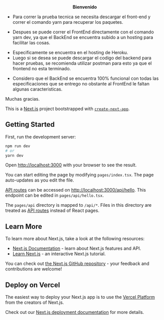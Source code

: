 <p>&nbsp;</p>
<p style="text-align: center;"><strong>Bienvenido</strong></p>
<ul>
<li>Para correr la prueba tecnica se necesita descargar el front-end y correr el comando yarn para recuperar los paquetes.</li>
</ul>
<p></p>
<ul>
<li>Despues se puede correr el FrontEnd directamente con el comando yarn dev, ya que el BackEnd se encuentra subido a un hosting para facilitar las cosas.</li>
</ul>
<p></p>
<ul>
<li>Especificamente se encuentra en el hosting de Heroku.</li>
<li>Luego si se desea se puede descargar el codigo del backend para hacer pruebas, se recomienda utilizar postman para esto ya que el frontend no esta terminado.</li>
</ul>
<p></p>
<ul>
<li>Considero que el BackEnd se encuentra 100% funcional con todas las especificaciones que se entrego no obstante al FrontEnd le faltan algunas caracteristicas.</li>
</ul>
<p></p>
<p>Muchas gracias.</p>

This is a [Next.js](https://nextjs.org/) project bootstrapped with [`create-next-app`](https://github.com/vercel/next.js/tree/canary/packages/create-next-app).

## Getting Started

First, run the development server:

```bash
npm run dev
# or
yarn dev
```

Open [http://localhost:3000](http://localhost:3000) with your browser to see the result.

You can start editing the page by modifying `pages/index.tsx`. The page auto-updates as you edit the file.

[API routes](https://nextjs.org/docs/api-routes/introduction) can be accessed on [http://localhost:3000/api/hello](http://localhost:3000/api/hello). This endpoint can be edited in `pages/api/hello.tsx`.

The `pages/api` directory is mapped to `/api/*`. Files in this directory are treated as [API routes](https://nextjs.org/docs/api-routes/introduction) instead of React pages.

## Learn More

To learn more about Next.js, take a look at the following resources:

- [Next.js Documentation](https://nextjs.org/docs) - learn about Next.js features and API.
- [Learn Next.js](https://nextjs.org/learn) - an interactive Next.js tutorial.

You can check out [the Next.js GitHub repository](https://github.com/vercel/next.js/) - your feedback and contributions are welcome!

## Deploy on Vercel

The easiest way to deploy your Next.js app is to use the [Vercel Platform](https://vercel.com/new?utm_medium=default-template&filter=next.js&utm_source=create-next-app&utm_campaign=create-next-app-readme) from the creators of Next.js.

Check out our [Next.js deployment documentation](https://nextjs.org/docs/deployment) for more details.
